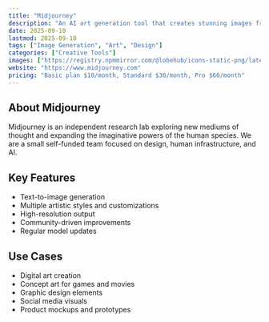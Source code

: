```yaml
---
title: "Midjourney"
description: "An AI art generation tool that creates stunning images from text descriptions."
date: 2025-09-10
lastmod: 2025-09-10
tags: ["Image Generation", "Art", "Design"]
categories: ["Creative Tools"]
images: ["https://registry.npmmirror.com/@lobehub/icons-static-png/latest/files/light/midjourney.png"]
website: "https://www.midjourney.com"
pricing: "Basic plan $10/month, Standard $30/month, Pro $60/month"
---
```


## About Midjourney

Midjourney is an independent research lab exploring new mediums of thought and expanding the imaginative powers of the human species. We are a small self-funded team focused on design, human infrastructure, and AI.

## Key Features

- Text-to-image generation
- Multiple artistic styles and customizations
- High-resolution output
- Community-driven improvements
- Regular model updates

## Use Cases

- Digital art creation
- Concept art for games and movies
- Graphic design elements
- Social media visuals
- Product mockups and prototypes